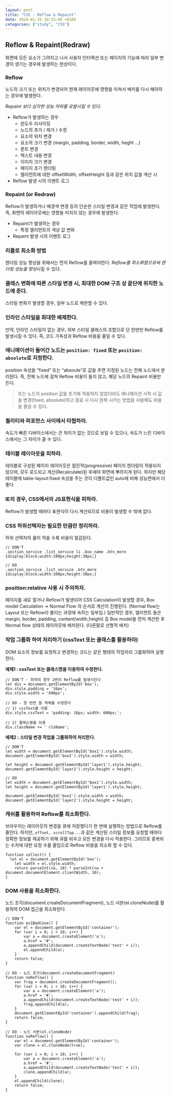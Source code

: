 ```yaml
---
layout: post
title: "CSS - Reflow & Repaint"
date: 2024-01-25 10:33:00 +0100
categories: ["study", "CSS"]
---
```


## **Reflow & Repaint(Redraw)**

화면에 모든 요소가 그려지고 나서 사용자 인터랙션 또는 페이지의 기능에 따라 일부 변경이 생기는 경우에 발생하는 현상이다.

### **Reflow**

노드의 크기 또는 위치가 변경되어 현재 레이아웃에 영향을 미쳐서 배치를 다시 해야하는 경우에 발생한다.

_Repaint 보다 심각한 성능 저하를 유발시킬 수 있다._

- Reflow가 발생하는 경우
  - 윈도우 리사이징
  - 노드의 추가 / 제거 / 수정
  - 요소의 위치 변경
  - 요소의 크기 변경 (margin, padding, border, width, heght …)
  - 폰트 변경
  - 텍스트 내용 변경
  - 이미지 크기 변경
  - 페이지 초기 렌더링
  - 엘리먼트에 대한 offsetWidth, offsetHeight 등과 같은 위치 값을 계산 시
- Reflow 발생 시의 이벤트 로그

### **Repaint (or Redraw)**

Reflow가 발생하거나 배경색 변경 등의 단순한 스타일 변경과 같은 작업에 발생한다. 즉, 화면의 레이아웃에는 영향을 미치지 않는 경우에 발생한다.

- Repaint가 발생하는 경우
  - 특정 엘리먼트의 색상 값 변화
- Repaint 발생 시의 이벤트 로그

### **리플로 최소화 방법**

렌더링 성능 향상을 위해서는 먼저 Reflow를 줄여야한다. *Reflow를 최소화함으로써 렌더링 성능을 향상*시킬 수 있다.

### **클래스 변화에 따른 스타일 변경 시, 최대한 DOM 구조 상 끝단에 위치한 노드에 준다.**

스타일 변화가 발생할 경우, 일부 노드로 제한할 수 있다.

### **인라인 스타일을 최대한 배제한다.**

만약, 인라인 스타일이 없는 경우, 외부 스타일 클래스의 조합으로 단 한번만 Reflow를 발생시킬 수 있다. 즉, 코드 가독성과 Reflow 비용을 줄일 수 있다.

### **애니메이션이 들어간 노드는** `position: fixed` **또는** `position: absolute`**로 지정한다.**

position 속성을 “fixed” 또는 “absoute”로 값을 주면 지정된 노드는 전체 노드에서 분리된다. 즉, 전체 노드에 걸쳐 Reflow 비용이 들지 않고, 해당 노드의 Repaint 비용만 든다.

> 또는 노드의 position 값을 초기에 적용하지 않았더라도 에니메이션 시작 시 값을 변경(fixed, absolute)하고 종료 시 다시 원복 시키는 방법을 사용해도 비용을 줄일 수 있다.

### **퀄리티와 퍼포먼스 사이에서 타협하라.**

속도가 빠른 디바이스에서는 큰 차이가 없는 것으로 보일 수 있으나, 속도가 느린 디바이스에서는 그 차이가 클 수 있다.

### **테이블 레이아웃을 피하라.**

테이블로 구성된 페이지 레이아웃은 점진적(progressive) 페이지 렌더링이 적용되지 않으며, 모두 로드되고 계산(Recalculate)된 후에야 화면에 뿌려지게 된다. 하지만 해당 테이블에 table-layout:fixed 속성을 주는 것이 디폴트값인 auto에 비해 성능면에서 더 좋다

### **IE의 경우, CSS에서의 JS표현식을 피하라.**

Reflow가 발생할 때마다 표현식이 다시 계산되므로 비용이 발생할 수 밖에 없다.

### **CSS 하위선택자는 필요한 만큼만 정리하라.**

하위 선택자의 룰이 적을 수록 비용이 절감된다.

```
// DON'T
.section_service .list_service li .box_name .btn_more
{display:block;width:100px;height:30px;}

// DO
.section_service .list_service .btn_more
{display:block;width:100px;height:30px;}
```

### **position:relative 사용 시 주의하자.**

페이지를 새로 열거나 Reflow가 발생되어 CSS Calculation이 발생할 경우, Box model Calculation → Normal Flow 의 순서로 계산이 진행된다. (Normal flow는 Layout 또는 Reflow라 불리는 과정에 속하는 일부임.) 일반적인 경우, 엘리먼트 들은 margin, border, padding, content(width,height) 등 Box model을 먼저 계산한 후 Normal flow 상태의 레이아웃에 배치된다. (다른말로 선형적 배치)

### **작업 그룹화 하여 처리하기 (cssText 또는 클래스를 활용하라)**

DOM 요소의 정보를 요청하고 변경하는 코드는 같은 형태의 작업끼리 그룹화하여 실행한다.

**예제1 : cssText 또는 클래스명을 이용하여 수정한다.**

```
// DON'T - 최악의 경우 2번의 Reflow를 발생시킨다
let div = document.getElementById('box');
div.style.padding = '16px';
div.style.width = '600px';

// DO - 한 번만 돔 객체를 수정한다
// 1) cssText를 이용
div.style.cssText = 'padding: 16px; width: 600px;';

// 2) 클래스명을 이용
div.className += ' clsName';
```

**예제2 : 스타일 변경 작업을 그룹화하여 처리한다.**

```
// DON'T
let width = document.getElementById('box1').style.width;
document.getElementById('box2').style.width = width;

let height = document.getElementById('layer1').style.height;
document.getElementById('layer2').style.height = height;

// DO
let width = document.getElementById('box1').style.width;
let height = document.getElementById('layer1').style.height;

document.getElementById('box2').style.width = width;
document.getElementById('layer2').style.height = height;
```

### **캐쉬를 활용하여 Reflow를 최소화한다.**

브라우저는 레이아웃의 변경을 큐에 저장했다가 한 번에 실행하는 방법으로 Reflow를 줄인다. 하지만, `offset, scrollTop...`과 같은 계산된 스타일 정보를 요청할 때마다 정확한 정보를 제공하기 위해 큐를 비우고 모든 변경을 다시 적용한다. 그러므로 중복되는 수치에 대한 요청 수를 줄임으로 Reflow 비용을 최소화 할 수 있다.

```
function collect() {
  let el = document.getElementById('box');
    let width = el.style.width;
    return parseInt(cw, 10) * parseInt(cw + document.documentElement.clientWidth, 10);
}
```

### **DOM 사용을 최소화한다.**

노드 조각(document.createDocumentFragment), 노드 사본(el.cloneNode)를 활용하여 DOM 접근을 최소화한다.

```
// DON'T
function ex1BadCase() {
    var el = document.getElementById('container');
    for (var i = 0; i < 10; i++) {
        var a = document.createElement('a');
        a.href = '#';
        a.appendChild(document.createTextNode('test' + i));
        el.appendChild(a);
    }
    return false;
}

// DO - 노드 조각(document.createDocumentFragment)
function noReflow() {
    var frag = document.createDocumentFragment();
    for (var i = 0; i < 10; i++) {
        var a = document.createElement('a');
        a.href = '#';
        a.appendChild(document.createTextNode('test' + i));
        frag.appendChild(a);
    }
    document.getElementById('container').appendChild(frag);
    return false;
}

// DO - 노드 사본(el.cloneNode)
function noReflow() {
    var el = document.getElementById('container');
    var clone = el.cloneNode(true);

    for (var i = 0; i < 10; i++) {
        var a = document.createElement('a');
        a.href = '#';
        a.appendChild(document.createTextNode('test' + i));
        clone.appendChild(a);
    }
    el.appendChild(clone);
    return false;
}
```
